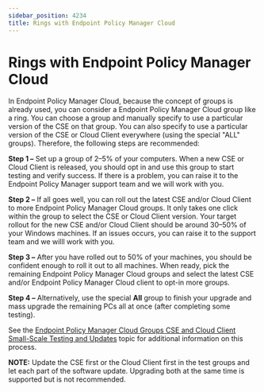 ```yaml
---
sidebar_position: 4234
title: Rings with Endpoint Policy Manager Cloud
---
```


# Rings with Endpoint Policy Manager Cloud

In Endpoint Policy Manager Cloud, because the concept of groups is already used, you can consider a Endpoint Policy Manager Cloud group like a ring. You can choose a group and manually specify to use a particular version of the CSE on that group. You can also specify to use a particular version of the CSE or Cloud Client everywhere (using the special "ALL" groups). Therefore, the following steps are recommended:

**Step 1 –** Set up a group of 2–5% of your computers. When a new CSE or Cloud Client is released, you should opt in and use this group to start testing and verify success. If there is a problem, you can raise it to the Endpoint Policy Manager support team and we will work with you.

**Step 2 –** If all goes well, you can roll out the latest CSE and/or Cloud Client to more Endpoint Policy Manager Cloud groups. It only takes one click within the group to select the CSE or Cloud Client version. Your target rollout for the new CSE and/or Cloud Client should be around 30–50% of your Windows machines. If an issues occurs, you can raise it to the support team and we willl work with you.

**Step 3 –** After you have rolled out to 50% of your machines, you should be confident enough to roll it out to all machines. When ready, pick the remaining Endpoint Policy Manager Cloud groups and select the latest CSE and/or Endpoint Policy Manager Cloud client to opt-in more groups.

**Step 4 –** Alternatively, use the special **All** group to finish your upgrade and mass upgrade the remaining PCs all at once (after completing some testing).

See the [Endpoint Policy Manager Cloud Groups CSE and Cloud Client Small-Scale Testing and Updates](../../../Video/Cloud/Groups "Endpoint Policy Manager Cloud Groups CSE and Cloud Client Small-Scale Testing and Updates") topic for additional information on this process.

**NOTE:** Update the CSE first or the Cloud Client first in the test groups and let each part of the software update. Upgrading both at the same time is supported but is not recommended.